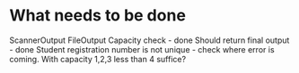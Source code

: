 # What needs to be done
ScannerOutput
FileOutput
Capacity check - done
Should return final output - done
Student registration number is not unique - check where error is coming.
With capacity 1,2,3 less than 4 suffice?